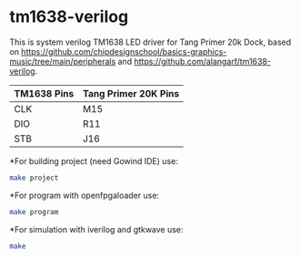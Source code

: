 # tm1638-verilog
This is system verilog TM1638 LED driver for Tang Primer 20k Dock, based on https://github.com/chipdesignschool/basics-graphics-music/tree/main/peripherals and https://github.com/alangarf/tm1638-verilog.

TM1638 Pins | Tang Primer 20K Pins
------------ | -------------
CLK | M15
DIO | R11
STB | J16

*For building project (need Gowind IDE) use:
```bash
make project
```

*For program with openfpgaloader use:
```bash
make program
```

*For simulation with iverilog and gtkwave use:
```bash
make
```
